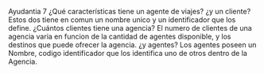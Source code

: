 Ayudantia 7
¿Qué características tiene un
agente de viajes? ¿y un cliente?
Estos dos tiene en comun un nombre unico y un identificador que los define.
¿Cuántos clientes tiene una
agencia?
El numero de clientes de una agencia varia en funcion de la cantidad de agentes disponible, y los destinos que puede ofrecer la agencia.
¿y agentes?
Los agentes poseen un Nombre, codigo identificador que los identifica uno de otros dentro de la Agencia.

